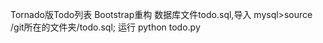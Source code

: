 Tornado版Todo列表
Bootstrap重构
数据库文件todo.sql,导入 mysql>source /git所在的文件夹/todo.sql;
                   运行 python todo.py
